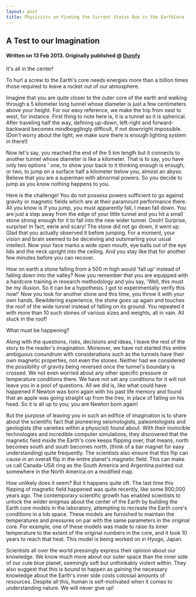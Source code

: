 ```yaml
---
layout: post
title: Physicists on Finding the Current Status Quo in the EarthCore
---
```


## A Test to our Imagination

#### Written on 13 Feb 2013. Originally published @ [Durofy](http://www.durofy.com/misc/physicits-on-finding-the-current-status-quo-in-the-earths-core-a-test-to-our-imagination/)

It's all in the center!

To hurl a screw to the Earth's core needs energies more than a billion times those required to leave a rocket out of our atmosphere.

Imagine that you are quite closer to the outer core of the earth and walking through a 5 kilometer long tunnel whose diameter is just a few centimeters above your height. For our easy reference, we make the trip from east to west, for instance. First thing to note here is, it is a tunnel so it is spherical. After traveling half the way, defining up-down, left-right and forward-backward becomes mindbogglingly difficult, if not downright impossible. (Don't worry about the light; we make sure there is enough lighting system in there!)

Now let's say, you reached the end of the 5 km length but it connects to another tunnel whose diameter is like a kilometer. That is to say, you have only two options ' one, to show your back to it thinking enough is enough; or two, to jump on a surface half a kilometer below you, almost an abyss. Believe that you are a superman with abnormal powers. So you decide to jump as you know nothing happens to you.

Here is the challenge! You do not possess powers sufficient to go against gravity or magnetic fields which are at their paramount performance there. All you know is if you jump, you must apparently fall, I mean fall down. You are just a step away from the edge of your little tunnel and you hit a small stone strong enough for it to fall into the new wider tunnel. Oooh! Surprise, surprise! In fact, eerie and scary! The stone did not go down, it went up. Glad that you actually observed it before jumping. For a moment, your vision and brain seemed to be deceiving and outsmarting your usual intellect. Now your face marks a wide open mouth, eye balls out of the eye lids and the neck upright into the ceiling. And you stay like that for another few minutes before you can recover.

How on earth a stone falling from a 500 m high would 'fall up' instead of falling down into the valley? Now you remember that you are equipped with a hardcore training in research methodology and you say, 'Well, this must be my illusion. So it can be a hypothesis. I got to experimentally verify this now!' Now you look for another stone and this time, you throw it with your own hands. Bewildering experience, the stone goes up again and touches the roof of the wide tunnel instead of falling on its ground. You repeated it with more than 10 such stones of various sizes and weights, all in vain. All stuck in the roof!

What must be happening?

Along with the questions, risks, decisions and ideas, I leave the rest of the story to the reader's imagination. Moreover, we have not started this entire ambiguous conundrum with considerations such as the tunnels have their own magnetic properties, not even the stones. Neither had we considered the possibility of gravity being reversed once the tunnel's boundary is crossed. We not even worried about any other specific pressure or temperature conditions there. We have not set any conditions for it will not leave you in a pool of questions. All we did is, like what could have happened if Newton was born again with his past life memory and found that an apple was going straight up from the tree, in place of falling on his head. So it is all up to you; you are Newton born again!

But the purpose of leaving you in such an edifice of imagination is to share about the scientific fact that pioneering seismologists, paleontologists and geologists (the varieties within a physicist) found about. With their invincible technologies and incredible computer simulations, they discovered that the magnetic field inside the Earth's core keeps flipping over, that means, north becomes south and south becomes north, (think of a bar magnet for easy understanding) quite frequently. The scientists also ensure that this flip can cause in an overall flip in the entire planet's magnetic field. This can make us call Canada-USA ring as the South America and Argentina pointed out somewhere in the North America on a modified map.

How unlikely does it seem? But it happens quite oft. The last time this flipping of magnetic field happened was quite recently, like some 800,000 years ago. The contemporary scientific growth has enabled scientists to unlock the wilder enigmas about the center of the Earth by building the Earth core models in the laboratory, attempting to recreate the Earth core's conditions in a lob space. These models are furnished to maintain the temperatures and pressures on par with the same parameters in the original core. For example, one of these models was made to raise its inner temperature to the extent of the original numbers in the core, and it took 10 years to reach that heat. This model is being worked on in Hyogo, Japan.

Scientists all over the world pressingly express their opinion about our knowledge. We know much more about our outer space than the inner side of our cute blue planet, seemingly soft but unthinkably violent within. They also suggest that this is bound to happen as gaining the necessary knowledge about the Earth's inner side costs colossal amounts of resources. Despite all this, human is self-motivated when it comes to understanding nature. We will never give up!
